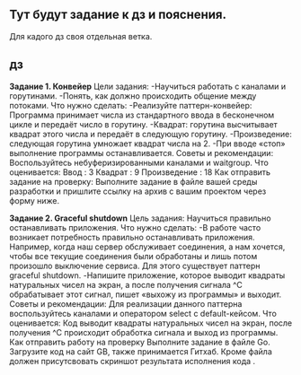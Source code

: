 ## Тут будут задание к дз и пояснения.

Для кадого дз своя отдельная ветка.

## дз

**Задание 1. Конвейер**
Цели задания:
-Научиться работать с каналами и горутинами.
-Понять, как должно происходить общение между потоками.
Что нужно сделать:
-Реализуйте паттерн-конвейер:
Программа принимает числа из стандартного ввода в бесконечном цикле и передаёт число в горутину.
-Квадрат: горутина высчитывает квадрат этого числа и передаёт в следующую горутину.
-Произведение: следующая горутина умножает квадрат числа на 2.
-При вводе «стоп» выполнение программы останавливается.
Советы и рекомендации:
Воспользуйтесь небуферизированными каналами и waitgroup.
Что оценивается:
Ввод : 3
Квадрат : 9
Произведение : 18
Как отправить задание на проверку:
Выполните задание в файле вашей среды разработки и пришлите ссылку на архив с вашим проектом через форму ниже.

**Задание 2. Graceful shutdown**
Цель задания:
Научиться правильно останавливать приложения.
Что нужно сделать:
-В работе часто возникает потребность правильно останавливать приложения. Например, когда наш сервер обслуживает соединения, а нам хочется, чтобы все текущие соединения были обработаны и лишь потом произошло выключение сервиса. Для этого существует паттерн graceful shutdown.
-Напишите приложение, которое выводит квадраты натуральных чисел на экран, а после получения сигнала ^С обрабатывает этот сигнал, пишет «выхожу из программы» и выходит.
Советы и рекомендации:
Для реализации данного паттерна воспользуйтесь каналами и оператором select с default-кейсом.
Что оценивается:
Код выводит квадраты натуральных чисел на экран, после получения ^С происходит обработка сигнала и выход из программы.
Как отправить работу на проверку
Выполните задание в файле Go. Загрузите код на сайт GB, также принимается Гитхаб. Кроме файла должен присутсвовать скриншот результата исполнения кода .